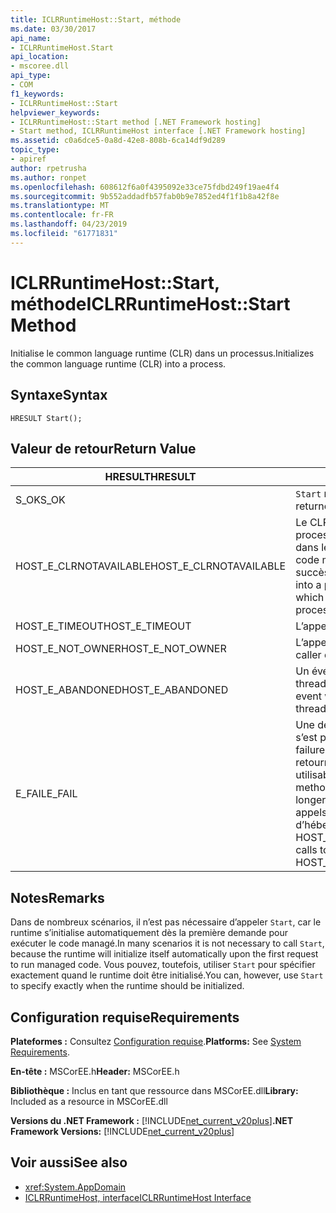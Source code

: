 ```yaml
---
title: ICLRRuntimeHost::Start, méthode
ms.date: 03/30/2017
api_name:
- ICLRRuntimeHost.Start
api_location:
- mscoree.dll
api_type:
- COM
f1_keywords:
- ICLRRuntimeHost::Start
helpviewer_keywords:
- ICLRRuntimeHost::Start method [.NET Framework hosting]
- Start method, ICLRRuntimeHost interface [.NET Framework hosting]
ms.assetid: c0a6dce5-0a8d-42e8-808b-6ca14df9d289
topic_type:
- apiref
author: rpetrusha
ms.author: ronpet
ms.openlocfilehash: 608612f6a0f4395092e33ce75fdbd249f19ae4f4
ms.sourcegitcommit: 9b552addadfb57fab0b9e7852ed4f1f1b8a42f8e
ms.translationtype: MT
ms.contentlocale: fr-FR
ms.lasthandoff: 04/23/2019
ms.locfileid: "61771831"
---
```

# <a name="iclrruntimehoststart-method"></a><span data-ttu-id="85193-102">ICLRRuntimeHost::Start, méthode</span><span class="sxs-lookup"><span data-stu-id="85193-102">ICLRRuntimeHost::Start Method</span></span>
<span data-ttu-id="85193-103">Initialise le common language runtime (CLR) dans un processus.</span><span class="sxs-lookup"><span data-stu-id="85193-103">Initializes the common language runtime (CLR) into a process.</span></span>  
  
## <a name="syntax"></a><span data-ttu-id="85193-104">Syntaxe</span><span class="sxs-lookup"><span data-stu-id="85193-104">Syntax</span></span>  
  
```  
HRESULT Start();  
```  
  
## <a name="return-value"></a><span data-ttu-id="85193-105">Valeur de retour</span><span class="sxs-lookup"><span data-stu-id="85193-105">Return Value</span></span>  
  
|<span data-ttu-id="85193-106">HRESULT</span><span class="sxs-lookup"><span data-stu-id="85193-106">HRESULT</span></span>|<span data-ttu-id="85193-107">Description</span><span class="sxs-lookup"><span data-stu-id="85193-107">Description</span></span>|  
|-------------|-----------------|  
|<span data-ttu-id="85193-108">S_OK</span><span class="sxs-lookup"><span data-stu-id="85193-108">S_OK</span></span>|<span data-ttu-id="85193-109">`Start` retourné avec succès.</span><span class="sxs-lookup"><span data-stu-id="85193-109">`Start` returned successfully.</span></span>|  
|<span data-ttu-id="85193-110">HOST_E_CLRNOTAVAILABLE</span><span class="sxs-lookup"><span data-stu-id="85193-110">HOST_E_CLRNOTAVAILABLE</span></span>|<span data-ttu-id="85193-111">Le CLR n’a pas été chargé dans un processus ou le CLR est dans un état dans lequel il ne peut pas exécuter le code managé ou traiter l’appel avec succès.</span><span class="sxs-lookup"><span data-stu-id="85193-111">The CLR has not been loaded into a process, or the CLR is in a state in which it cannot run managed code or process the call successfully.</span></span>|  
|<span data-ttu-id="85193-112">HOST_E_TIMEOUT</span><span class="sxs-lookup"><span data-stu-id="85193-112">HOST_E_TIMEOUT</span></span>|<span data-ttu-id="85193-113">L’appel a expiré.</span><span class="sxs-lookup"><span data-stu-id="85193-113">The call timed out.</span></span>|  
|<span data-ttu-id="85193-114">HOST_E_NOT_OWNER</span><span class="sxs-lookup"><span data-stu-id="85193-114">HOST_E_NOT_OWNER</span></span>|<span data-ttu-id="85193-115">L’appelant ne possède pas le verrou.</span><span class="sxs-lookup"><span data-stu-id="85193-115">The caller does not own the lock.</span></span>|  
|<span data-ttu-id="85193-116">HOST_E_ABANDONED</span><span class="sxs-lookup"><span data-stu-id="85193-116">HOST_E_ABANDONED</span></span>|<span data-ttu-id="85193-117">Un événement a été annulé alors qu’un thread bloqué ou Fibre l’attendait.</span><span class="sxs-lookup"><span data-stu-id="85193-117">An event was canceled while a blocked thread or fiber was waiting on it.</span></span>|  
|<span data-ttu-id="85193-118">E_FAIL</span><span class="sxs-lookup"><span data-stu-id="85193-118">E_FAIL</span></span>|<span data-ttu-id="85193-119">Une défaillance catastrophique inconnue s’est produite.</span><span class="sxs-lookup"><span data-stu-id="85193-119">An unknown catastrophic failure occurred.</span></span> <span data-ttu-id="85193-120">Si une méthode retourne E_FAIL, le CLR n’est plus utilisable au sein du processus.</span><span class="sxs-lookup"><span data-stu-id="85193-120">If a method returns E_FAIL, the CLR is no longer usable within the process.</span></span> <span data-ttu-id="85193-121">Les appels suivants aux méthodes d’hébergement retournent HOST_E_CLRNOTAVAILABLE.</span><span class="sxs-lookup"><span data-stu-id="85193-121">Subsequent calls to hosting methods return HOST_E_CLRNOTAVAILABLE.</span></span>|  
  
## <a name="remarks"></a><span data-ttu-id="85193-122">Notes</span><span class="sxs-lookup"><span data-stu-id="85193-122">Remarks</span></span>  
 <span data-ttu-id="85193-123">Dans de nombreux scénarios, il n’est pas nécessaire d’appeler `Start`, car le runtime s’initialise automatiquement dès la première demande pour exécuter le code managé.</span><span class="sxs-lookup"><span data-stu-id="85193-123">In many scenarios it is not necessary to call `Start`, because the runtime will initialize itself automatically upon the first request to run managed code.</span></span> <span data-ttu-id="85193-124">Vous pouvez, toutefois, utiliser `Start` pour spécifier exactement quand le runtime doit être initialisé.</span><span class="sxs-lookup"><span data-stu-id="85193-124">You can, however, use `Start` to specify exactly when the runtime should be initialized.</span></span>  
  
## <a name="requirements"></a><span data-ttu-id="85193-125">Configuration requise</span><span class="sxs-lookup"><span data-stu-id="85193-125">Requirements</span></span>  
 <span data-ttu-id="85193-126">**Plateformes :** Consultez [Configuration requise](../../../../docs/framework/get-started/system-requirements.md).</span><span class="sxs-lookup"><span data-stu-id="85193-126">**Platforms:** See [System Requirements](../../../../docs/framework/get-started/system-requirements.md).</span></span>  
  
 <span data-ttu-id="85193-127">**En-tête :** MSCorEE.h</span><span class="sxs-lookup"><span data-stu-id="85193-127">**Header:** MSCorEE.h</span></span>  
  
 <span data-ttu-id="85193-128">**Bibliothèque :** Inclus en tant que ressource dans MSCorEE.dll</span><span class="sxs-lookup"><span data-stu-id="85193-128">**Library:** Included as a resource in MSCorEE.dll</span></span>  
  
 <span data-ttu-id="85193-129">**Versions du .NET Framework :** [!INCLUDE[net_current_v20plus](../../../../includes/net-current-v20plus-md.md)]</span><span class="sxs-lookup"><span data-stu-id="85193-129">**.NET Framework Versions:** [!INCLUDE[net_current_v20plus](../../../../includes/net-current-v20plus-md.md)]</span></span>  
  
## <a name="see-also"></a><span data-ttu-id="85193-130">Voir aussi</span><span class="sxs-lookup"><span data-stu-id="85193-130">See also</span></span>

- <xref:System.AppDomain>
- [<span data-ttu-id="85193-131">ICLRRuntimeHost, interface</span><span class="sxs-lookup"><span data-stu-id="85193-131">ICLRRuntimeHost Interface</span></span>](../../../../docs/framework/unmanaged-api/hosting/iclrruntimehost-interface.md)
